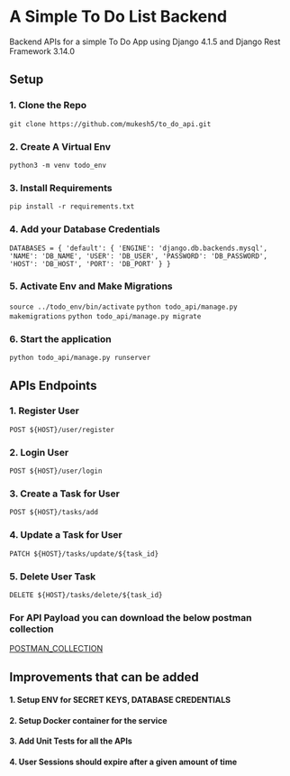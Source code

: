 # A Simple To Do List Backend
Backend APIs for a simple To Do App using Django 4.1.5 and Django Rest Framework 3.14.0

## Setup

### 1. Clone the Repo 

``git clone https://github.com/mukesh5/to_do_api.git``

### 2. Create A Virtual Env

``python3 -m venv todo_env``

### 3. Install Requirements

``pip install -r requirements.txt``

### 4. Add your Database Credentials

``DATABASES = {
    'default': {
        'ENGINE': 'django.db.backends.mysql',
        'NAME': 'DB_NAME',
        'USER': 'DB_USER',
        'PASSWORD': 'DB_PASSWORD',
        'HOST': 'DB_HOST',
        'PORT': 'DB_PORT'
    }
}
``

### 5. Activate Env and Make Migrations

``source ../todo_env/bin/activate``
``python todo_api/manage.py makemigrations``
``python todo_api/manage.py migrate``

### 6. Start the application

``python todo_api/manage.py runserver``


## APIs Endpoints

### 1. Register User
``POST ${HOST}/user/register``

### 2. Login User

``POST ${HOST}/user/login``

### 3. Create a Task for User

``POST ${HOST}/tasks/add``

### 4. Update a Task for User

``PATCH ${HOST}/tasks/update/${task_id}``

### 5. Delete User Task

``DELETE ${HOST}/tasks/delete/${task_id}``

### For API Payload you can download the below postman collection

[POSTMAN_COLLECTION](https://drive.google.com/file/d/1kc1cd8kOM-6iuwElJi9-0pju6xitwTS1/view?usp=sharing)

## Improvements that can be added

#### 1. Setup ENV for SECRET KEYS, DATABASE CREDENTIALS
#### 2. Setup Docker container for the service
#### 3. Add Unit Tests for all the APIs
#### 4. User Sessions should expire after a given amount of time